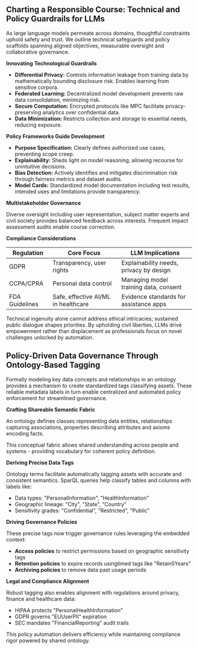 ## Charting a Responsible Course: Technical and Policy Guardrails for LLMs

As large language models permeate across domains, thoughtful constraints uphold safety and trust. We outline technical safeguards and policy scaffolds spanning aligned objectives, measurable oversight and collaborative governance.

**Innovating Technological Guardrails**

* **Differential Privacy:** Controls information leakage from training data by mathematically bounding disclosure risk. Enables learning from sensitive corpora.
* **Federated Learning:** Decentralized model development prevents raw data consolidation, minimizing risk.
* **Secure Computation:** Encrypted protocols like MPC facilitate privacy-preserving analytics over confidential data.
* **Data Minimization:** Restricts collection and storage to essential needs, reducing exposure.

**Policy Frameworks Guide Development**

* **Purpose Specification:** Clearly defines authorized use cases, preventing scope creep.
* **Explainability:** Sheds light on model reasoning, allowing recourse for unintuitive decisions.
* **Bias Detection:** Actively identifies and mitigates discrimination risk through fairness metrics and dataset audits.
* **Model Cards:** Standardized model documentation including test results, intended uses and limitations provide transparency.

**Multistakeholder Governance**

Diverse oversight including user representation, subject matter experts and civil society provides balanced feedback across interests. Frequent impact assessment audits enable course correction.

**Compliance Considerations**

| Regulation | Core Focus | LLM Implications |
|-|-|-|
| GDPR | Transparency, user rights | Explainability needs, privacy by design |
| CCPA/CPRA | Personal data control | Managing model training data, consent |
| FDA Guidelines | Safe, effective AI/ML in healthcare | Evidence standards for assistance apps |

Technical ingenuity alone cannot address ethical intricacies; sustained public dialogue shapes priorities. By upholding civil liberties, LLMs drive empowerment rather than displacement as professionals focus on novel challenges unlocked by automation.

## Policy-Driven Data Governance Through Ontology-Based Tagging

Formally modeling key data concepts and relationships in an ontology provides a mechanism to create standardized tags classifying assets. These reliable metadata labels in turn enable centralized and automated policy enforcement for streamlined governance.

**Crafting Shareable Semantic Fabric**

An ontology defines classes representing data entities, relationships capturing associations, properties describing attributes and axioms encoding facts.

This conceptual fabric allows shared understanding across people and systems - providing vocabulary for coherent policy definition.

**Deriving Precise Data Tags**

Ontology terms facilitate automatically tagging assets with accurate and consistent semantics. SparQL queries help classify tables and columns with labels like:

- Data types: "PersonalInformation", "HealthInformation"
- Geographic lineage: "City", "State", "Country"
- Sensitivity grades: "Confidential", "Restricted", "Public"

**Driving Governance Policies**

These precise tags now trigger governance rules leveraging the embedded context:

- **Access policies** to restrict permissions based on geographic sensitivity tags
- **Retention policies** to expire records usingtimed tags like "Retain5Years"
- **Archiving policies** to remove data past usage periods

**Legal and Compliance Alignment**

Robust tagging also enables alignment with regulations around privacy, finance and healthcare data:

- HIPAA protects "PersonalHealthInformation"
- GDPR governs "EUUserPII" expiration
- SEC mandates "FinancialReporting" audit trails

This policy automation delivers efficiency while maintaining compliance rigor powered by shared ontology.